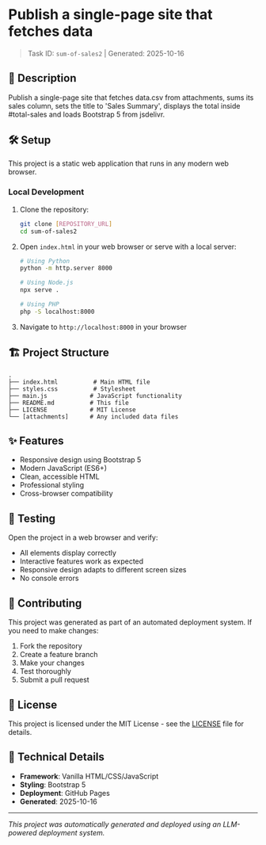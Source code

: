 # Publish a single-page site that fetches data

> Task ID: `sum-of-sales2` | Generated: 2025-10-16

## 📝 Description

Publish a single-page site that fetches data.csv from attachments, sums its sales column, sets the title to 'Sales Summary', displays the total inside #total-sales  and loads Bootstrap 5 from jsdelivr.



## 🛠️ Setup

This project is a static web application that runs in any modern web browser.

### Local Development

1. Clone the repository:
   ```bash
   git clone [REPOSITORY_URL]
   cd sum-of-sales2
   ```

2. Open `index.html` in your web browser or serve with a local server:
   ```bash
   # Using Python
   python -m http.server 8000
   
   # Using Node.js
   npx serve .
   
   # Using PHP
   php -S localhost:8000
   ```

3. Navigate to `http://localhost:8000` in your browser

## 🏗️ Project Structure

```
.
├── index.html          # Main HTML file
├── styles.css          # Stylesheet
├── main.js            # JavaScript functionality
├── README.md          # This file
├── LICENSE            # MIT License
└── [attachments]      # Any included data files
```

## ✨ Features

- Responsive design using Bootstrap 5
- Modern JavaScript (ES6+)
- Clean, accessible HTML
- Professional styling
- Cross-browser compatibility

## 🧪 Testing

Open the project in a web browser and verify:
- All elements display correctly
- Interactive features work as expected
- Responsive design adapts to different screen sizes
- No console errors

## 🤝 Contributing

This project was generated as part of an automated deployment system. 
If you need to make changes:

1. Fork the repository
2. Create a feature branch
3. Make your changes
4. Test thoroughly
5. Submit a pull request

## 📄 License

This project is licensed under the MIT License - see the [LICENSE](LICENSE) file for details.

## 🔧 Technical Details

- **Framework**: Vanilla HTML/CSS/JavaScript
- **Styling**: Bootstrap 5
- **Deployment**: GitHub Pages
- **Generated**: 2025-10-16

---

*This project was automatically generated and deployed using an LLM-powered deployment system.*